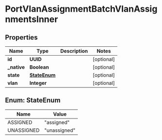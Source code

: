 

# PortVlanAssignmentBatchVlanAssignmentsInner


## Properties

| Name | Type | Description | Notes |
|------------ | ------------- | ------------- | -------------|
|**id** | **UUID** |  |  [optional] |
|**_native** | **Boolean** |  |  [optional] |
|**state** | [**StateEnum**](#StateEnum) |  |  [optional] |
|**vlan** | **Integer** |  |  [optional] |



## Enum: StateEnum

| Name | Value |
|---- | -----|
| ASSIGNED | &quot;assigned&quot; |
| UNASSIGNED | &quot;unassigned&quot; |



